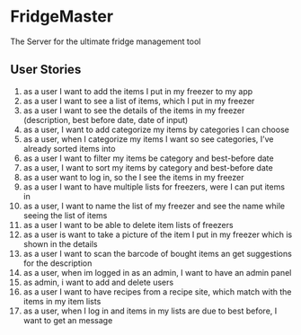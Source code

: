 # FridgeMaster
The Server for the ultimate fridge management tool


## User Stories
1. as a user I want to add the items I put in my freezer to my app
2. as a user I want to see a list of items, which I put in my freezer
3. as a user I want to see the details of the items in my freezer (description, best before date, date of input)
4. as a user, I want to add categorize my items by categories I can choose
5. as a user, when I categorize my items I want so see categories, I’ve already sorted items into
6. as a user I want to filter my items be category and best-before date
7. as a user, I want to sort my items by category and best-before date
8. as a user want to log in, so the I see the items in my freezer
9. as a user I want to have multiple lists for freezers, were I can put items in
10. as a user, I want to name the list of my freezer and see the name while seeing the list of items
11. as a user I want to be able to delete item lists of freezers
12. as a user is want to take a picture of the item I put in my freezer which is shown in the details
13. as a user I want to scan the barcode of bought items an get suggestions for the description
14. as a user, when im logged in as an admin, I want to have an admin panel
15. as admin, i want to add and delete users
16. as a user I want to have recipes from a recipe site, which match with the items in my item lists
17. as a user, when I log in and items in my lists are due to best before, I want to get an message
